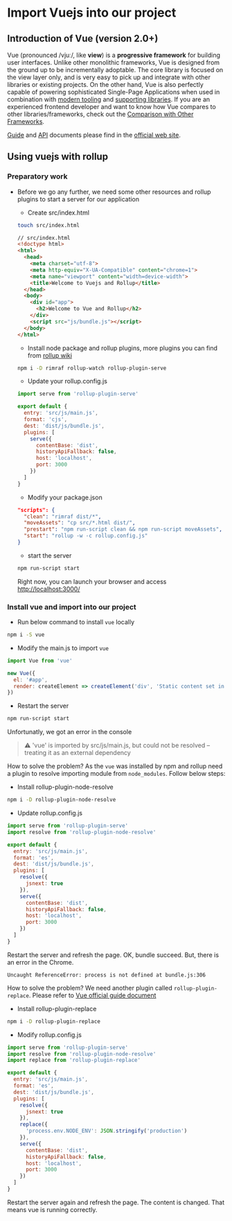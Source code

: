 # Import Vuejs into our project

## Introduction of Vue (version 2.0+)

Vue (pronounced /vjuː/, like **view**) is a **progressive framework** for building user interfaces. Unlike other monolithic frameworks, Vue is designed from the ground up to be incrementally adoptable. The core library is focused on the view layer only, and is very easy to pick up and integrate with other libraries or existing projects. On the other hand, Vue is also perfectly capable of powering sophisticated Single-Page Applications when used in combination with [modern tooling](https://vuejs.org/v2/guide/single-file-components.html) and [supporting libraries](https://github.com/vuejs/awesome-vue#components--libraries).
If you are an experienced frontend developer and want to know how Vue compares to other libraries/frameworks, check out the [Comparison with Other Frameworks](https://vuejs.org/v2/guide/comparison.html).

[Guide](https://vuejs.org/v2/guide/index.html) and [API](https://vuejs.org/v2/api/) documents please find in the [official web site](https://vuejs.org/).

## Using vuejs with rollup

### Preparatory work

* Before we go any further, we need some other resources and rollup plugins to start a server for our application

  * Create src/index.html

  ```Bash
  touch src/index.html
  ```

  ```HTML
  // src/index.html
  <!doctype html>
  <html>
    <head>
      <meta charset="utf-8">
      <meta http-equiv="X-UA-Compatible" content="chrome=1">
      <meta name="viewport" content="width=device-width">
      <title>Welcome to Vuejs and Rollup</title>
    </head>
    <body>
      <div id="app">
        <h2>Welcome to Vue and Rollup</h2>
      </div>
      <script src="js/bundle.js"></script>
    </body>
  </html>
  ```

  * Install node package and rollup plugins, more plugins you can find from [rollup wiki](https://github.com/rollup/rollup/wiki/Plugins)

  ```Bash
  npm i -D rimraf rollup-watch rollup-plugin-serve
  ```

  * Update your rollup.config.js

  ```JavaScript
  import serve from 'rollup-plugin-serve'

  export default {
    entry: 'src/js/main.js',
    format: 'cjs',
    dest: 'dist/js/bundle.js',
    plugins: [
      serve({
        contentBase: 'dist',
        historyApiFallback: false,
        host: 'localhost',
        port: 3000
      })
    ]
  }
  ```

  * Modify your package.json

  ```JSON
  "scripts": {
    "clean": "rimraf dist/*",
    "moveAssets": "cp src/*.html dist/",
    "prestart": "npm run-script clean && npm run-script moveAssets",
    "start": "rollup -w -c rollup.config.js"
  }
  ```

  * start the server

  ```Bash
  npm run-script start
  ```

  Right now, you can launch your browser and access [http://localhost:3000/](http://localhost:3000/)

### Install vue and import into our project

* Run below command to install `vue` locally

```Bash
npm i -S vue
```

* Modify the main.js to import `vue`

```JavaScript
import Vue from 'vue'

new Vue({
  el: '#app',
  render: createElement => createElement('div', 'Static content set in the Vue instace')
})
```

* Restart the server

```Bash
npm run-script start
```

Unfortunatly, we got an error in the console
> ⚠️   'vue' is imported by src/js/main.js, but could not be resolved – treating it as an external dependency

How to solve the problem?
As the `vue` was installed by npm and rollup need a plugin to resolve importing module from `node_modules`. Follow below steps:

* Install rollup-plugin-node-resolve

```Bash
npm i -D rollup-plugin-node-resolve
```

* Update rollup.config.js

```JavaScript
import serve from 'rollup-plugin-serve'
import resolve from 'rollup-plugin-node-resolve'

export default {
  entry: 'src/js/main.js',
  format: 'es',
  dest: 'dist/js/bundle.js',
  plugins: [
    resolve({
      jsnext: true
    }),
    serve({
      contentBase: 'dist',
      historyApiFallback: false,
      host: 'localhost',
      port: 3000
    })
  ]
}
```

Restart the server and refresh the page. OK, bundle succeed. But, there is an error in the Chrome.

```Text
Uncaught ReferenceError: process is not defined at bundle.js:306
```

How to solve the problem?
We need another plugin called `rollup-plugin-replace`. Please refer to [Vue official guide document](https://vuejs.org/v2/guide/installation.html#Development-vs-Production-Mode)

* Install rollup-plugin-replace

```Bash
npm i -D rollup-plugin-replace
```

* Modify rollup.config.js

```JavaScript
import serve from 'rollup-plugin-serve'
import resolve from 'rollup-plugin-node-resolve'
import replace from 'rollup-plugin-replace'

export default {
  entry: 'src/js/main.js',
  format: 'es',
  dest: 'dist/js/bundle.js',
  plugins: [
    resolve({
      jsnext: true
    }),
    replace({
      'process.env.NODE_ENV': JSON.stringify('production')
    }),
    serve({
      contentBase: 'dist',
      historyApiFallback: false,
      host: 'localhost',
      port: 3000
    })
  ]
}
```

Restart the server again and refresh the page. The content is changed. That means vue is running correctly.